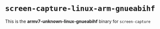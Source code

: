 # `screen-capture-linux-arm-gnueabihf`

This is the **armv7-unknown-linux-gnueabihf** binary for `screen-capture`
